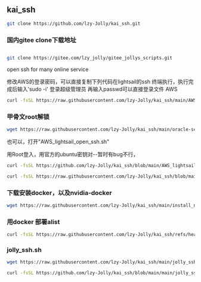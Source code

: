 ## kai_ssh
```sh
git clone https://github.com/lzy-Jolly/kai_ssh.git
```
### 国内gitee clone下载地址
```sh

git clone https://gitee.com/lzy_jolly/gitee_jollys_scripts.git
```
open ssh for many online service

修改AWS的登录密码，可以直接复制下列代码在lightsail的ssh 终端执行，执行完成后输入'sudo -i' 登录超级管理员 再输入passwd可以直接登录文件
AWS

```sh
curl -fsSL https://raw.githubusercontent.com/lzy-Jolly/kai_ssh/main/AWS_lightsail_open_ssh.sh | sudo bash
```
### 甲骨文root解锁
```sh
wget https://raw.githubusercontent.com/lzy-Jolly/kai_ssh/main/oracle-scripts.sh 
```
也可以，打开"AWS_lightsail_open_ssh.sh"

用Root登入，用官方的ubuntu密钥对--暂时有bug不行，

```sh
curl -fsSL https://github.com/lzy-Jolly/kai_ssh/blob/main/AWS_lightsail_root_key_login.sh | sudo bash
```

```sh
curl -fsSL https://raw.githubusercontent.com/lzy-Jolly/kai_ssh/blob/main/AWS_lightsail_root_key_login.sh | sudo bash

```
### 下载安装docker，以及nvidia-docker
```sh
wget https://raw.githubusercontent.com/lzy-Jolly/kai_ssh/main/install_nvidia_docker.sh
```
### 用docker 部署alist
```sh
curl -fsSL https://raw.githubusercontent.com/lzy-Jolly/kai_ssh/refs/heads/main/docker-compose-alist.sh | sudo bash
```


### jolly_ssh.sh
```sh
wget https://raw.githubusercontent.com/lzy-Jolly/kai_ssh/main/jolly_ssh.sh -O jolly_ssh.sh && sudo bash jolly_ssh.sh

```
```sh
curl -fsSL https://github.com/lzy-Jolly/kai_ssh/blob/main/main/jolly_ssh.sh | sudo bash
```

